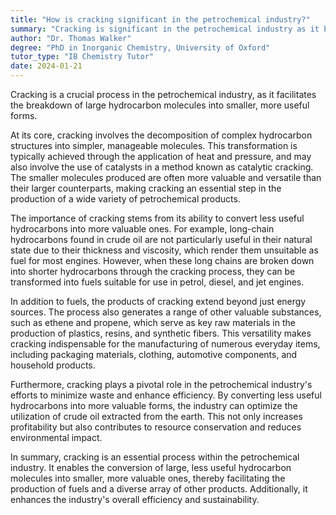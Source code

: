 ```yaml
---
title: "How is cracking significant in the petrochemical industry?"
summary: "Cracking is significant in the petrochemical industry as it breaks down large hydrocarbon molecules into smaller, more useful ones."
author: "Dr. Thomas Walker"
degree: "PhD in Inorganic Chemistry, University of Oxford"
tutor_type: "IB Chemistry Tutor"
date: 2024-01-21
---
```


Cracking is a crucial process in the petrochemical industry, as it facilitates the breakdown of large hydrocarbon molecules into smaller, more useful forms.

At its core, cracking involves the decomposition of complex hydrocarbon structures into simpler, manageable molecules. This transformation is typically achieved through the application of heat and pressure, and may also involve the use of catalysts in a method known as catalytic cracking. The smaller molecules produced are often more valuable and versatile than their larger counterparts, making cracking an essential step in the production of a wide variety of petrochemical products.

The importance of cracking stems from its ability to convert less useful hydrocarbons into more valuable ones. For example, long-chain hydrocarbons found in crude oil are not particularly useful in their natural state due to their thickness and viscosity, which render them unsuitable as fuel for most engines. However, when these long chains are broken down into shorter hydrocarbons through the cracking process, they can be transformed into fuels suitable for use in petrol, diesel, and jet engines.

In addition to fuels, the products of cracking extend beyond just energy sources. The process also generates a range of other valuable substances, such as ethene and propene, which serve as key raw materials in the production of plastics, resins, and synthetic fibers. This versatility makes cracking indispensable for the manufacturing of numerous everyday items, including packaging materials, clothing, automotive components, and household products.

Furthermore, cracking plays a pivotal role in the petrochemical industry's efforts to minimize waste and enhance efficiency. By converting less useful hydrocarbons into more valuable forms, the industry can optimize the utilization of crude oil extracted from the earth. This not only increases profitability but also contributes to resource conservation and reduces environmental impact.

In summary, cracking is an essential process within the petrochemical industry. It enables the conversion of large, less useful hydrocarbon molecules into smaller, more valuable ones, thereby facilitating the production of fuels and a diverse array of other products. Additionally, it enhances the industry's overall efficiency and sustainability.
    